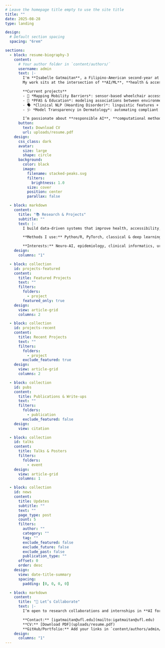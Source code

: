 ```yaml
---
# Leave the homepage title empty to use the site title
title: ""
date: 2025-08-28
type: landing

design:
  # Default section spacing
  spacing: "6rem"

sections:
  - block: resume-biography-3
    content:
      # Your author folder in `content/authors/`
      username: admin
      text: |-
        I'm **Isabelle Gatmaitan**, a Filipino-American second-year at the University of Florida, double-majoring in **Data Science & Economics**.  
        My work sits at the intersection of **AI/ML**, **health & accessibility**, and **urban analytics**.

        **Current projects**
        - 🧭 *Mapping Mobility Barriers*: sensor-based wheelchair accessibility mapping to power real-time, equitable wayfinding.
        - 🧪 *PFAS & Education*: modeling associations between environmental exposures and student outcomes.
        - 🗣️ *Clinical NLP (Hoarding Disorder)*: linguistic features + representation learning for healthcare insights.
        - 🩺 *Model Transparency in Dermatology*: automating compliant model cards and documentation.

        I’m passionate about **responsible AI**, **computational methods** (signal processing, computer vision, geospatial), and **translating research into impact**.
      button:
        text: Download CV
        url: uploads/resume.pdf
    design:
      css_class: dark
      avatar:
        size: large
        shape: circle
      background:
        color: black
        image:
          filename: stacked-peaks.svg
          filters:
            brightness: 1.0
          size: cover
          position: center
          parallax: false

  - block: markdown
    content:
      title: "📚 Research & Projects"
      subtitle: ""
      text: |-
        I build data-driven systems that improve health, accessibility, and policy decisions.

        **Methods I use:** Python/R, PyTorch, classical & deep learning, statistical modeling, time-series/signal processing, computer vision, geospatial analysis (QGIS/Leaflet), and reproducible science.

        **Interests:** Neuro-AI, epidemiology, clinical informatics, urban analytics, and AI governance.
    design:
      columns: "1"

  - block: collection
    id: projects-featured
    content:
      title: Featured Projects
      text: ""
      filters:
        folders:
          - project
        featured_only: true
    design:
      view: article-grid
      columns: 2

  - block: collection
    id: projects-recent
    content:
      title: Recent Projects
      text: ""
      filters:
        folders:
          - project
        exclude_featured: true
    design:
      view: article-grid
      columns: 2

  - block: collection
    id: pubs
    content:
      title: Publications & Write-ups
      text: ""
      filters:
        folders:
          - publication
        exclude_featured: false
    design:
      view: citation

  - block: collection
    id: talks
    content:
      title: Talks & Posters
      filters:
        folders:
          - event
    design:
      view: article-grid
      columns: 1

  - block: collection
    id: news
    content:
      title: Updates
      subtitle: ""
      text: ""
      page_type: post
      count: 5
      filters:
        author: ""
        category: ""
        tag: ""
        exclude_featured: false
        exclude_future: false
        exclude_past: false
        publication_type: ""
      offset: 0
      order: desc
    design:
      view: date-title-summary
      spacing:
        padding: [0, 0, 0, 0]

  - block: markdown
    content:
      title: "🤝 Let’s Collaborate"
      text: |-
        I’m open to research collaborations and internships in **AI for health**, **clinical NLP**, **accessibility tech**, and **urban analytics**.

        **Contact:** [igatmaitan@ufl.edu](mailto:igatmaitan@ufl.edu)  
        **CV:** [Download PDF](uploads/resume.pdf)  
        **GitHub/Portfolio:** Add your links in `content/authors/admin/_index.md`.
    design:
      columns: "1"
---
```

